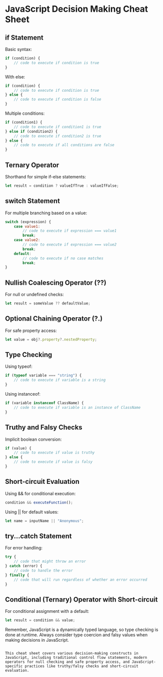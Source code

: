# JavaScript Decision Making Cheat Sheet

## if Statement

Basic syntax:
```javascript
if (condition) {
    // code to execute if condition is true
}
````

With else:
````javascript
if (condition) {
    // code to execute if condition is true
} else {
    // code to execute if condition is false
}
````

Multiple conditions:
````javascript
if (condition1) {
    // code to execute if condition1 is true
} else if (condition2) {
    // code to execute if condition2 is true
} else {
    // code to execute if all conditions are false
}
````

## Ternary Operator

Shorthand for simple if-else statements:
````javascript
let result = condition ? valueIfTrue : valueIfFalse;
````

## switch Statement

For multiple branching based on a value:
````javascript
switch (expression) {
    case value1:
        // code to execute if expression === value1
        break;
    case value2:
        // code to execute if expression === value2
        break;
    default:
        // code to execute if no case matches
        break;
}
````

## Nullish Coalescing Operator (??)

For null or undefined checks:
````javascript
let result = someValue ?? defaultValue;
````

## Optional Chaining Operator (?.)

For safe property access:
````javascript
let value = obj?.property?.nestedProperty;
````

## Type Checking

Using typeof:
````javascript
if (typeof variable === "string") {
    // code to execute if variable is a string
}
````

Using instanceof:
````javascript
if (variable instanceof ClassName) {
    // code to execute if variable is an instance of ClassName
}
````

## Truthy and Falsy Checks

Implicit boolean conversion:
````javascript
if (value) {
    // code to execute if value is truthy
} else {
    // code to execute if value is falsy
}
````

## Short-circuit Evaluation

Using && for conditional execution:
````javascript
condition && executeFunction();
````

Using || for default values:
````javascript
let name = inputName || "Anonymous";
````

## try...catch Statement

For error handling:
````javascript
try {
    // code that might throw an error
} catch (error) {
    // code to handle the error
} finally {
    // code that will run regardless of whether an error occurred
}
````

## Conditional (Ternary) Operator with Short-circuit

For conditional assignment with a default:
````javascript
let result = condition && value;
````

Remember, JavaScript is a dynamically typed language, so type checking is done at runtime. Always consider type coercion and falsy values when making decisions in JavaScript.
`````

This cheat sheet covers various decision-making constructs in JavaScript, including traditional control flow statements, modern operators for null checking and safe property access, and JavaScript-specific practices like truthy/falsy checks and short-circuit evaluation.
`````
